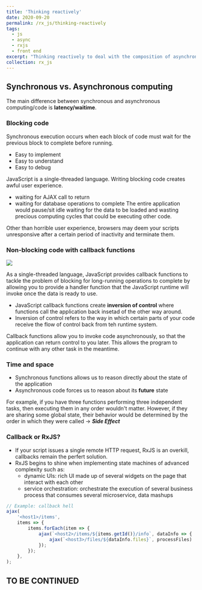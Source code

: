 ```yaml
---
title: 'Thinking reactively'
date: 2020-09-20
permalink: /rx_js/thinking-reactively
tags:
  - js
  - async
  - rxjs
  - front end
excerpt: "Thinking reactively to deal with the composition of asynchronous data flows."
collection: rx_js
---
```

## Synchronous vs. Asynchronous computing
The main difference between synchronous and asynchronous computing/code is **latency/waitime**.

### Blocking code
Synchronous execution occurs when each block of code must wait for the previous block to complete before running.
- Easy to implement
- Easy to understand
- Easy to debug

JavaScript is a single-threaded language. Writing blocking code creates awful user experience.
- waiting for AJAX call to return
- waiting for database operations to complete
The entire application would pause/sit idle waiting for the data to be loaded and wasting precious computing cycles that could be executing other code.

Other than horrible user experience, browsers may deem your scripts unresponsive after a certain period of inactivity and terminate them.

### Non-blocking code with callback functions
<img src="https://renee1988.github.io/panda-learning-cs//images/rx-js-cb.png">

As a single-threaded language, JavaScript provides callback functions to tackle the problem of blocking for long-running operations to complete by allowing you to provide a handler function that the JavaScript runtime will invoke once the data is ready to use.
- JavaScript callback functions create **inversion of control** where functions call the application back insetad of the other way around.
- Inversion of control refers to the way in which certain parts of your code receive the flow of control back from teh runtime system.

Callback functions allow you to invoke code asynchronously, so that the application can return control to you later. This allows the program to continue with any other task in the meantime.

### Time and space
- Synchronous functions allows us to reason directly about the state of the application
- Asynchronous code forces us to reason about its **future** state

For example, if you have three functions performing three independent tasks, then executing them in any order wouldn't matter. However, if they are sharing some global state, their behavior would be determined by the order in which they were called -> ***Side Effect***

### Callback or RxJS?
- If your script issues a single remote HTTP request, RxJS is an overkill, callbacks remain the perfert solution.
- RxJS begins to shine when implementing state machines of advanced complexity such as:
  - dynamic UIs: rich UI made up of several widgets on the page that interact with each other
  - service orchestration: orchestrate the execution of several business process that consumes several microservice, data mashups

```javascript
// Example: callback hell
ajax(
    '<host1>/items',
    items => {
        items.forEach(item => {
            ajax(`<host2>/items/${items.getId()}/info`, dataInfo => {
                ajax(`<host3>/files/${dataInfo.files}`, processFiles)
            });
        });
    },
);
```

## **TO BE CONTINUED**
